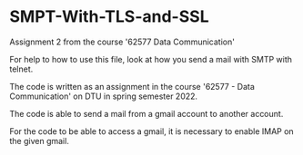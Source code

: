 # SMPT-With-TLS-and-SSL
Assignment 2 from the course '62577 Data Communication' 

For help to how to use this file, look at how you send a mail with SMTP with telnet.

The code is written as an assignment in the course '62577 - Data Communication' on DTU in spring semester 2022.

The code is able to send a mail from a gmail account to another account.

For the code to be able to access a gmail, it is necessary to enable IMAP on the given gmail.
